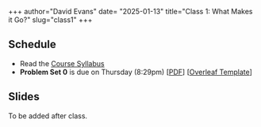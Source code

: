 +++
author="David Evans"
date= "2025-01-13"
title="Class 1: What Makes it Go?"
slug="class1"
+++

## Schedule

- Read the [Course Syllabus](/syllabus)
- **Problem Set 0** is due on Thursday (8:29pm) [[PDF](/docs/ps0.pdf)] [[Overleaf Template](https://www.overleaf.com/read/ctsgckxvvfsf#49bbb2)]

## Slides

To be added after class.



